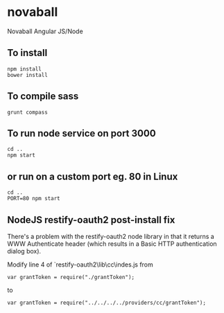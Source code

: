 novaball
========

Novaball Angular JS/Node

## To install
    npm install
    bower install
    
## To compile sass

    grunt compass

## To run node service on port 3000
    cd ..
    npm start

## or run on a custom port eg. 80 in Linux
    cd ..
    PORT=80 npm start

## NodeJS restify-oauth2 post-install fix
There's a problem with the restify-oauth2 node library in that it returns a WWW Authenticate header (which results in a Basic HTTP authentication dialog box).

Modify line 4 of `restify-oauth2\lib\cc\indes.js from

    var grantToken = require("./grantToken");
to

    var grantToken = require("../../../../providers/cc/grantToken");
